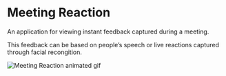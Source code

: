 # Meeting Reaction
An application for viewing instant feedback captured during a meeting.

This feedback can be based on people’s speech or live reactions captured through facial recongition.

<img src="https://media.giphy.com/media/MZKh6n4CKGa50YZCSW/giphy.gif" alt="Meeting Reaction animated gif" />